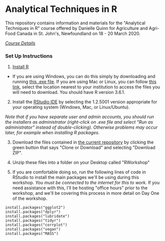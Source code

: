 # Analytical Techniques in R  

This repository contains information and materials for the "Analytical Techniques in R" course offered by Danielle Quinn for Agriculture and Agri-Food Canada in St. John's, Newfoundland on 18 - 20 March 2020.  

[*Course Details*](https://github.com/DanielleQuinn/AAFC_Workshop/CourseOutline.md)

### Set Up Instructions  

1. [Install R](https://www.r-project.org/)  
- If you are using Windows, you can do this simply by downloading and running [this .exe file](https://cran.r-project.org/bin/windows/base/release.htm). If you are using Mac or Linux, you can follow [this link](https://cran.r-project.org/mirrors.html), select the location nearest to your institution to access the files you will need to download. You should have R version 3.6.1.  

2. Install the [RStudio IDE](https://www.rstudio.com/products/rstudio/download/#download) by selecting the 1.2.5001 version appropriate for your operating system (Windows, Mac, or Linux/Ubuntu).  

*Note that if you have separate user and admin accounts, you should run the installers as administrator (right-click on .exe file and select "Run as administrator" instead of double-clicking). Otherwise problems may occur later, for example when installing R packages.*  

3. Download the files contained in [the current repository](https://github.com/DanielleQuinn/AAFC_Workshop) by clicking the green button that says "Clone or Download" and selecting "Download ZIP".  

4. Unzip these files into a folder on your Desktop called "RWorkshop"  

5. If you are comfortable doing so, run the following lines of code in RStudio to install the main packages we'll be using during this workshop. *You must be connected to the internet for this to work.* If you need assistance with this, I'll be hosting "office hours" prior to the workshop, and we'll be covering this process in more detail on Day One of the workshop.  

`install.packages("ggplot2")`  
`install.packages("dplyr")`  
`install.packages("lubridate")`  
`install.packages("tidyr")`  
`install.packages("corrplot")`  
`install.packages("vegan")`  
`install.packages("MASS")`  
